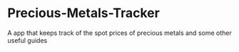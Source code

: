 # Precious-Metals-Tracker
A app that keeps track of the spot prices of precious metals and some other useful guides
